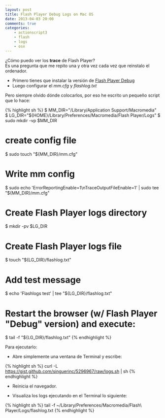 ```yaml
---
layout: post
title: Flash Player Debug Logs on Mac OS
date: 2013-04-03 20:00
comments: true
categories:
    - actionscript3
    - flash
    - logs
    - osx
---
```


&iquest;C&oacute;mo puedo ver los **trace** de Flash Player?<br/>
Es una pregunta que me repito una y otra vez cada vez que reinstalo el ordenador.

- Primero tienes que instalar la versi&oacute;n de [Flash Player Debug](http://www.adobe.com/support/flashplayer/downloads.html)
- Luego configurar el *mm.cfg* y *flashlog.txt*

Pero siempre olvido d&oacute;nde colocarlos, por eso he escrito un peque&ntilde;o script que lo hace:

{% highlight sh %}
$ MM_DIR="/Library/Application Support/Macromedia"
$ LG_DIR="${HOME}/Library/Preferences/Macromedia/Flash Player/Logs"
$ sudo mkdir -vp $MM_DIR

# create config file
$ sudo touch "${MM_DIR}/mm.cfg"

# Write mm config
$ sudo echo 'ErrorReportingEnable=1\nTraceOutputFileEnable=1' | sudo tee "${MM_DIR}/mm.cfg"

# Create Flash Player logs directory
$ mkdir -pv $LG_DIR

# Create Flash Player logs file
$ touch "${LG_DIR}/flashlog.txt"

# Add test message
$ echo 'Flashlogs test' | tee "${LG_DIR}/flashlog.txt"

# Restart the browser (w/ Flash Player "Debug" version) and execute:
$ tail -f "${LG_DIR}/flashlog.txt"
{% endhighlight %}

Para ejecutarlo:

- Abre simplemente una ventana de Terminal y escribe:

{% highlight sh %}
curl -L https://gist.github.com/singuerinc/5296967/raw/logs.sh | sh
{% endhighlight %}

- Reinicia el navegador.

- Visualiza los logs ejecutando en el Terminal lo siguiente:

{% highlight sh %}
tail -f ~/Library/Preferences/Macromedia/Flash\ Player/Logs/flashlog.txt
{% endhighlight %}